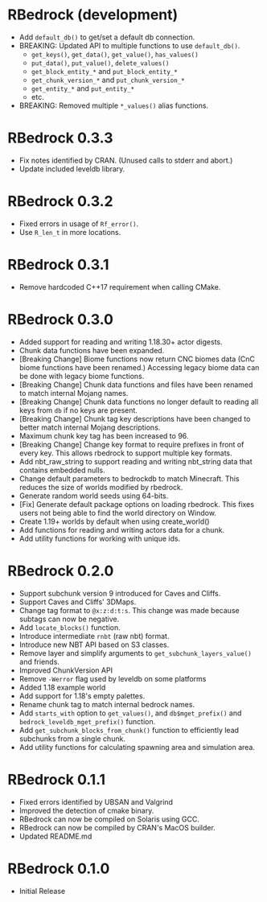 # RBedrock (development)

* Add `default_db()` to get/set a default db connection.
* BREAKING: Updated API to multiple functions to use `default_db()`.
  - `get_keys()`, `get_data()`, `get_value()`, `has_values()`
  - `put_data()`, `put_value()`, `delete_values()`
  - `get_block_entity_*` and `put_block_entity_*`
  - `get_chunk_version_*` and `put_chunk_version_*`
  - `get_entity_*` and `put_entity_*`
  - etc.
* BREAKING: Removed multiple `*_values()` alias functions.

# RBedrock 0.3.3

* Fix notes identified by CRAN. (Unused calls to stderr and abort.)
* Update included leveldb library.

# RBedrock 0.3.2

* Fixed errors in usage of `Rf_error()`.
* Use `R_len_t` in more locations.

# RBedrock 0.3.1

* Remove hardcoded C++17 requirement when calling CMake.

# RBedrock 0.3.0

* Added support for reading and writing 1.18.30+ actor digests.
* Chunk data functions have been expanded.
* [Breaking Change] Biome functions now return CNC biomes data (CnC biome functions have been renamed.) Accessing legacy biome data can be done with legacy biome functions.
* [Breaking Change] Chunk data functions and files have been renamed to match internal Mojang names.
* [Breaking Change] Chunk data functions no longer default to reading all keys from `db` if no keys are present.
* [Breaking Change] Chunk tag key descriptions have been changed to better match internal Mojang descriptions.
* Maximum chunk key tag has been increased to 96.
* [Breaking Change] Change key format to require prefixes in front of every key. This allows rbedrock to support multiple key formats.
* Add nbt_raw_string to support reading and writing nbt_string data that contains embedded nulls.
* Change default parameters to bedrockdb to match Minecraft. This reduces the size of worlds modified by rbedrock.
* Generate random world seeds using 64-bits.
* [Fix] Generate default package options on loading rbedrock. This fixes users not being able to find the world directory on Window.
* Create 1.19+ worlds by default when using create_world()
* Add functions for reading and writing actors data for a chunk.
* Add utility functions for working with unique ids.

# RBedrock 0.2.0

* Support subchunk version 9 introduced for Caves and Cliffs.
* Support Caves and Cliffs' 3DMaps.
* Change tag format to `@x:z:d:t:s`. This change was made because subtags can now be negative.
* Add `locate_blocks()` function.
* Introduce intermediate `rnbt` (raw nbt) format.
* Introduce new NBT API based on S3 classes.
* Remove layer and simplify arguments to `get_subchunk_layers_value()` and friends.
* Improved ChunkVersion API
* Remove `-Werror` flag used by leveldb on some platforms
* Added 1.18 example world
* Add support for 1.18's empty palettes.
* Rename chunk tag to match internal bedrock names.
* Add `starts_with` option to `get_values()`, and `db$mget_prefix()` and `bedrock_leveldb_mget_prefix()` function.
* Add `get_subchunk_blocks_from_chunk()` function to efficiently lead subchunks from a single chunk.
* Add utility functions for calculating spawning area and simulation area.

# RBedrock 0.1.1

* Fixed errors identified by UBSAN and Valgrind
* Improved the detection of cmake binary.
* RBedrock can now be compiled on Solaris using GCC.
* RBedrock can now be compiled by CRAN's MacOS builder.
* Updated README.md

# RBedrock 0.1.0

* Initial Release
